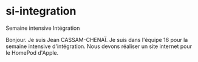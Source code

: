 # si-integration
Semaine intensive Intégration

Bonjour.
Je suis Jean CASSAM-CHENAÏ. Je suis dans l'équipe 16 pour la semaine intensive d'intégration.
Nous devons réaliser un site internet pour le HomePod d'Apple.
